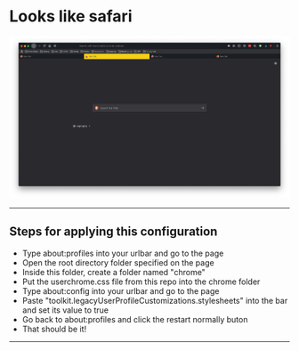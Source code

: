 # Looks like safari 
![Image of Theme](safari-fox.png)

---

## Steps for applying this configuration

- Type about:profiles into your urlbar and go to the page
- Open the root directory folder specified on the page
- Inside this folder, create a folder named "chrome"
- Put the userchrome.css file from this repo into the chrome folder
- Type about:config into your urlbar and go to the page
- Paste "toolkit.legacyUserProfileCustomizations.stylesheets" into the bar and set its value to true
- Go back to about:profiles and click the restart normally buton
- That should be it!
---
